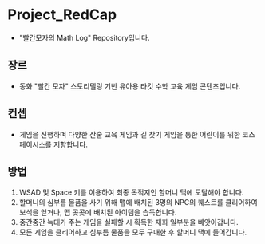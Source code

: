# Project_RedCap
- "빨간모자의 Math Log" Repository입니다.

## 장르
- 동화 "빨간 모자" 스토리텔링 기반 유아용 타깃 수학 교육 게임 콘텐츠입니다.

## 컨셉
- 게임을 진행하며 다양한 산술 교육 게임과 길 찾기 게임을 통한 어린이를 위한 코스페이시스를 지향합니다.

## 방법
1) WSAD 및 Space 키를 이용하여 최종 목적지인 할머니 댁에 도달해야 합니다.
2) 할머니의 심부름 물품을 사기 위해 맵에 배치된 3명의 NPC의 퀘스트를 클리어하여 보석을 얻거나, 맵 곳곳에 배치된 아이템을 습득합니다.
3) 중간중간 늑대가 주는 게임을 실패할 시 획득한 재화 일부분을 빼앗아갑니다.
4) 모든 게임을 클리어하고 심부름 물품을 모두 구매한 후 할머니 댁에 들어갑니다.